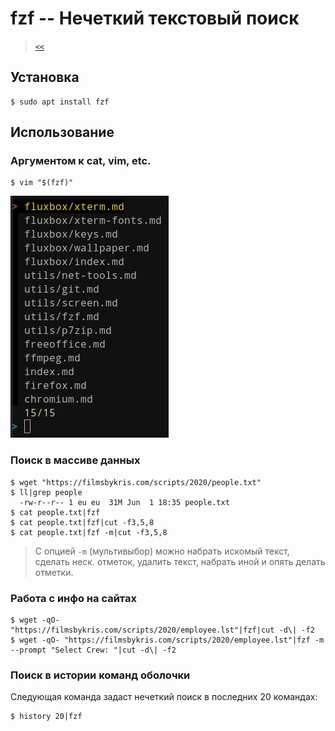 # fzf -- Нечеткий текстовый поиск

> [`<<`](../index.md)

## Установка

```
$ sudo apt install fzf
```

## Использование

### Аргументом к cat, vim, etc.

```
$ vim "$(fzf)"
```

![](image.png)

### Поиск в массиве данных

```
$ wget "https://filmsbykris.com/scripts/2020/people.txt"
$ ll|grep people
  -rw-r--r-- 1 eu eu  31M Jun  1 18:35 people.txt
$ cat people.txt|fzf
$ cat people.txt|fzf|cut -f3,5,8
$ cat people.txt|fzf -m|cut -f3,5,8
```

> С опцией `-m` (мультивыбор) можно набрать искомый текст, сделать неск. отметок, удалить текст, набрать иной и опять делать отметки.

### Работа с инфо на сайтах

```
$ wget -qO- "https://filmsbykris.com/scripts/2020/employee.lst"|fzf|cut -d\| -f2
$ wget -qO- "https://filmsbykris.com/scripts/2020/employee.lst"|fzf -m --prompt "Select Crew: "|cut -d\| -f2
```

### Поиск в истории команд оболочки

Следующая команда задаст нечеткий поиск в последних 20 командах:

```
$ history 20|fzf
```
